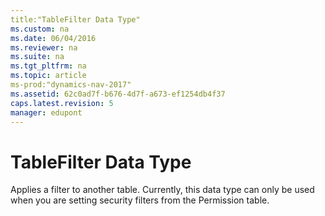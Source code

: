 ```yaml
---
title:"TableFilter Data Type"
ms.custom: na
ms.date: 06/04/2016
ms.reviewer: na
ms.suite: na
ms.tgt_pltfrm: na
ms.topic: article
ms-prod:"dynamics-nav-2017"
ms.assetid: 62c0ad7f-b676-4d7f-a673-ef1254db4f37
caps.latest.revision: 5
manager: edupont
---
```

# TableFilter Data Type
Applies a filter to another table. Currently, this data type can only be used when you are setting security filters from the Permission table.
